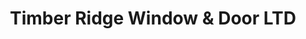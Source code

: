 ---
title: "Timber Ridge Window & Door LTD"
url: /colorado-springs/timber-ridge-window-and-door-ltd/
shop: window blind
---